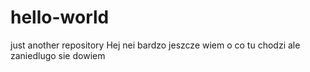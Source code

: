 # hello-world
just another repository
Hej nei bardzo jeszcze wiem o co tu chodzi
ale zaniedlugo sie dowiem
